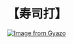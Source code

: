 # 【寿司打】 #

[![Image from Gyazo](https://i.gyazo.com/cf92b9a0021cf9021a6b4a778771a448.jpg)](https://gyazo.com/cf92b9a0021cf9021a6b4a778771a448)
